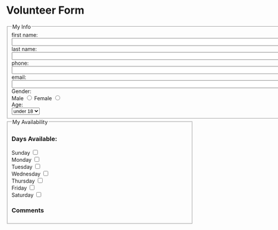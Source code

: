 <!DOCTYPE html>
<html lang="en">
<head>
  <meta charset="utf-8">
</head>
<body>
  <h1>Volunteer Form</h1>
  <form action="http://bloomingdale.sat.iit.edu/kriedan/lab3formscript.php" method="post">
    <fieldset>
      <legend>My Info</legend>
      <div><label>first name: <input size="100" type="text" name="first_name_field"></label></div>
      <div><label>last name: <input size="100" type="text" name="last_name_field"></label></div>
      <div><label>phone: <input size="100" type="text" name="phone_field"></label></div>
      <div><label>email: <input size="100" type="text" name="email_field"></label></div>
      <div>Gender: </div>
      <div>
        <label>Male <input type="radio" name="gender_field" value="male"></label>
        <label>Female <input type="radio" name="gender_field" value="female"></label>
      </div>
      <div>Age: </div>
      <select name="age_field">
        <option>under 18</option>
        <option>over 18</option>
      </select>
    </fieldset>
    <fieldset>
      <legend>My Availability</legend>
      <h3>Days Available:</h3>
      <div>
        <div><label>Sunday <input type="checkbox" name="available_field[]" value="sunday"></label></div>
        <div><label>Monday <input type="checkbox" name="available_field[]" value="monday"></label></div>
        <div><label>Tuesday <input type="checkbox" name="available_field[]" value="tuesday"></label></div>
        <div><label>Wednesday <input type="checkbox" name="available_field[]" value="wednesday"></label></div>
        <div><label>Thursday <input type="checkbox" name="available_field[]" value="thursday"></label></div>
        <div><label>Friday <input type="checkbox" name="available_field[]" value="friday"></label></div>
        <div><label>Saturday <input type="checkbox" name="available_field[]" value="saturday"></label></div>
        <h3>Comments</h3>
        
    
  </form>
</body>
</html>
